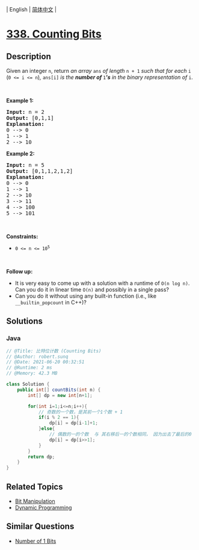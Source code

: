 
| English | [简体中文](README.md) |

# [338. Counting Bits](https://leetcode.cn//problems/counting-bits/)

## Description

<p>Given an integer <code>n</code>, return <em>an array </em><code>ans</code><em> of length </em><code>n + 1</code><em> such that for each </em><code>i</code><em> </em>(<code>0 &lt;= i &lt;= n</code>)<em>, </em><code>ans[i]</code><em> is the <strong>number of </strong></em><code>1</code><em><strong>&#39;s</strong> in the binary representation of </em><code>i</code>.</p>

<p>&nbsp;</p>
<p><strong class="example">Example 1:</strong></p>

<pre>
<strong>Input:</strong> n = 2
<strong>Output:</strong> [0,1,1]
<strong>Explanation:</strong>
0 --&gt; 0
1 --&gt; 1
2 --&gt; 10
</pre>

<p><strong class="example">Example 2:</strong></p>

<pre>
<strong>Input:</strong> n = 5
<strong>Output:</strong> [0,1,1,2,1,2]
<strong>Explanation:</strong>
0 --&gt; 0
1 --&gt; 1
2 --&gt; 10
3 --&gt; 11
4 --&gt; 100
5 --&gt; 101
</pre>

<p>&nbsp;</p>
<p><strong>Constraints:</strong></p>

<ul>
	<li><code>0 &lt;= n &lt;= 10<sup>5</sup></code></li>
</ul>

<p>&nbsp;</p>
<p><strong>Follow up:</strong></p>

<ul>
	<li>It is very easy to come up with a solution with a runtime of <code>O(n log n)</code>. Can you do it in linear time <code>O(n)</code> and possibly in a single pass?</li>
	<li>Can you do it without using any built-in function (i.e., like <code>__builtin_popcount</code> in C++)?</li>
</ul>


## Solutions


### Java

```Java
// @Title: 比特位计数 (Counting Bits)
// @Author: robert.sunq
// @Date: 2021-06-20 00:32:51
// @Runtime: 2 ms
// @Memory: 42.3 MB

class Solution {
    public int[] countBits(int n) {
        int[] dp = new int[n+1];

        for(int i=1;i<=n;i++){
            // 奇数的一个数，是其前一个1个数 + 1
            if(i % 2 == 1){
                dp[i] = dp[i-1]+1;
            }else{
                // 偶数的一的个数  与 其右移后一的个数相同， 因为出去了最后的0
                dp[i] = dp[i>>1];
            }
        }
        return dp;
    }
}
```



## Related Topics

- [Bit Manipulation](https://leetcode.cn//tag/bit-manipulation)
- [Dynamic Programming](https://leetcode.cn//tag/dynamic-programming)

## Similar Questions

- [Number of 1 Bits](../number-of-1-bits/README_EN.md)
